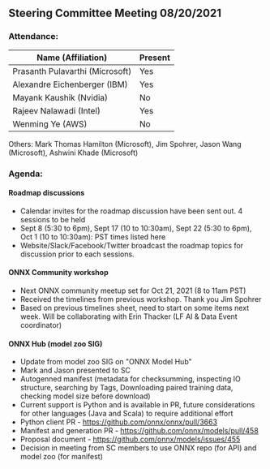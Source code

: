 ## Steering Committee Meeting 08/20/2021

### Attendance:

| Name (Affiliation)              | Present  |
| ------------------------------- | -------- |
| Prasanth Pulavarthi (Microsoft) |  Yes     |
| Alexandre Eichenberger (IBM)    |  Yes     |
| Mayank Kaushik (Nvidia)         |  No     |
| Rajeev Nalawadi (Intel)         |  Yes     |
| Wenming Ye (AWS)                |  No     |

Others: Mark Thomas Hamilton (Microsoft), Jim Spohrer, Jason Wang (Microsoft), Ashwini Khade (Microsoft)

### Agenda:
  
  #### Roadmap discussions
  - Calendar invites for the roadmap discussion have been sent out. 4 sessions to be held
  - Sept 8 (5:30 to 6pm), Sept 17 (10 to 10:30am), Sept 22 (5:30 to 6pm), Oct 1 (10 to 10:30am): PST times listed here
  - Website/Slack/Facebook/Twitter broadcast the roadmap topics for discussion prior to each sessions.
    
  #### ONNX Community workshop
  - Next ONNX community meetup set for Oct 21, 2021 (8 to 11am PST)
  - Received the timelines from previous workshop. Thank you Jim Spohrer
  - Based on previous timelines sheet, need to start on some items next week. Will be collaborating with Erin Thacker (LF AI & Data Event coordinator)
 
  #### ONNX Hub (model zoo SIG) 
  - Update from model zoo SIG on "ONNX Model Hub"
  - Mark and Jason presented to SC
  - Autogenned manifest (metadata for checksumming, inspecting IO structure, searching by Tags, Downloading paired training data, checking model size before download)
  - Current support is Python and is available in PR, future considerations for other languages (Java and Scala) to require additional effort
  - Python client PR - https://github.com/onnx/onnx/pull/3663
  - Manifest and generation PR - https://github.com/onnx/models/pull/458
  - Proposal document - https://github.com/onnx/models/issues/455
  - Decision in meeting from SC members to use ONNX repo (for API) and model zoo (for manifest)

 
